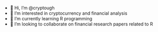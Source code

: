 - 👋 Hi, I’m @cryptough
- 👀 I’m interested in cryptocurrency and financial analysis
- 🌱 I’m currently learning R programming
- 💞️ I’m looking to collaborate on financial research papers related to R


<!---
cryptough/cryptough is a ✨ special ✨ repository because its `README.md` (this file) appears on your GitHub profile.
You can click the Preview link to take a look at your changes.
--->

